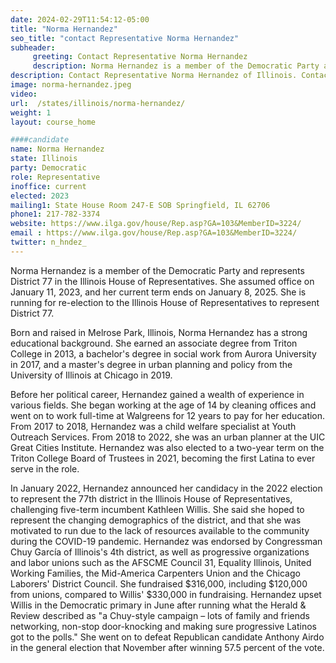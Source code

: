 ```yaml
---
date: 2024-02-29T11:54:12-05:00
title: "Norma Hernandez"
seo_title: "contact Representative Norma Hernandez"
subheader:
     greeting: Contact Representative Norma Hernandez
     description: Norma Hernandez is a member of the Democratic Party and represents District 77 in the Illinois House of Representatives. She assumed office on January 11, 2023, and her current term ends on January 8, 2025.
description: Contact Representative Norma Hernandez of Illinois. Contact information for Norma Hernandez includes email address, phone number, and mailing address.
image: norma-hernandez.jpeg
video:
url:  /states/illinois/norma-hernandez/
weight: 1
layout: course_home

####candidate
name: Norma Hernandez
state: Illinois
party: Democratic
role: Representative
inoffice: current
elected: 2023
mailing1: State House Room 247-E SOB Springfield, IL 62706
phone1: 217-782-3374
website: https://www.ilga.gov/house/Rep.asp?GA=103&MemberID=3224/
email : https://www.ilga.gov/house/Rep.asp?GA=103&MemberID=3224/
twitter: n_hndez_
---
```


Norma Hernandez is a member of the Democratic Party and represents District 77 in the Illinois House of Representatives. She assumed office on January 11, 2023, and her current term ends on January 8, 2025. She is running for re-election to the Illinois House of Representatives to represent District 77.

Born and raised in Melrose Park, Illinois, Norma Hernandez has a strong educational background. She earned an associate degree from Triton College in 2013, a bachelor's degree in social work from Aurora University in 2017, and a master's degree in urban planning and policy from the University of Illinois at Chicago in 2019.

Before her political career, Hernandez gained a wealth of experience in various fields. She began working at the age of 14 by cleaning offices and went on to work full-time at Walgreens for 12 years to pay for her education. From 2017 to 2018, Hernandez was a child welfare specialist at Youth Outreach Services. From 2018 to 2022, she was an urban planner at the UIC Great Cities Institute. Hernandez was also elected to a two-year term on the Triton College Board of Trustees in 2021, becoming the first Latina to ever serve in the role.

In January 2022, Hernandez announced her candidacy in the 2022 election to represent the 77th district in the Illinois House of Representatives, challenging five-term incumbent Kathleen Willis. She said she hoped to represent the changing demographics of the district, and that she was motivated to run due to the lack of resources available to the community during the COVID-19 pandemic. Hernandez was endorsed by Congressman Chuy García of Illinois's 4th district, as well as progressive organizations and labor unions such as the AFSCME Council 31, Equality Illinois, United Working Families, the Mid-America Carpenters Union and the Chicago Laborers' District Council. She fundraised $316,000, including $120,000 from unions, compared to Willis' $330,000 in fundraising. Hernandez upset Willis in the Democratic primary in June after running what the Herald & Review described as "a Chuy-style campaign – lots of family and friends networking, non-stop door-knocking and making sure progressive Latinos got to the polls." She went on to defeat Republican candidate Anthony Airdo in the general election that November after winning 57.5 percent of the vote.
